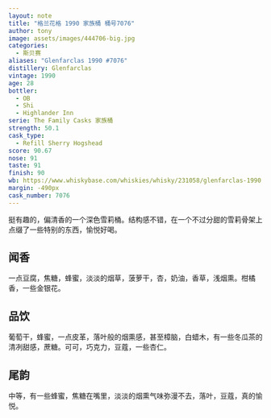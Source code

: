 ```yaml
---
layout: note
title: "格兰花格 1990 家族桶 桶号7076"
author: tony
image: assets/images/444706-big.jpg
categories:
  - 斯贝赛
aliases: "Glenfarclas 1990 #7076"
distillery: Glenfarclas
vintage: 1990
age: 28
bottler:
  - OB
  - Shi
  - Highlander Inn
serie: The Family Casks 家族桶
strength: 50.1
cask_type:
  - Refill Sherry Hogshead
score: 90.67
nose: 91
taste: 91
finish: 90
wb: https://www.whiskybase.com/whiskies/whisky/231058/glenfarclas-1990
margin: -490px
cask_number: 7076
---
```

挺有趣的，偏清香的一个深色雪莉桶。结构感不错，在一个不过分甜的雪莉骨架上点缀了一些特别的东西，愉悦好喝。

## 闻香
一点豆腐，焦糖，蜂蜜，淡淡的烟草，菠萝干，杏，奶油，香草，浅烟熏。柑橘香，一些金银花。

## 品饮
葡萄干，蜂蜜，一点皮革，落叶般的烟熏感，甚至樟脑，白蜡木，有一些冬瓜茶的清冽甜感，蔗糖。可可，巧克力，豆蔻，一些杏仁。

## 尾韵
中等，有一些蜂蜜，焦糖在嘴里，淡淡的烟熏气味弥漫不去，落叶，豆蔻，真的愉悦。
